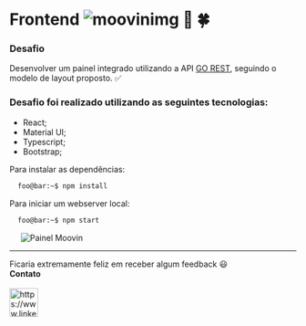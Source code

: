 # Frontend ![moovinimg](https://user-images.githubusercontent.com/21336683/141699297-a394ca32-475f-4677-8a62-32732e443881.png) :rocket: :four_leaf_clover:

### Desafio

Desenvolver um painel integrado utilizando a API [GO REST](https://gorest.co.in/), seguindo o modelo de layout proposto. :white_check_mark:

### Desafio foi realizado utilizando as seguintes tecnologias:

* React;
* Material UI;
* Typescript;
* Bootstrap;



Para instalar as dependências:
```zsh
  foo@bar:~$ npm install
```
Para iniciar um webserver local:
```zsh
  foo@bar:~$ npm start
```

<img src="https://user-images.githubusercontent.com/21336683/141710312-4aba1b41-84f5-454e-9178-7c557b1b0fcf.gif" alt="Painel Moovin" hspace="20"/>
<br/>
<hr/>

Ficaria extremamente feliz em receber algum feedback :smiley: <br>
**Contato**
<br>
<br>
<a href="https://www.linkedin.com/in/johnlennondeoliveira/" target="blank"><img align="center" src="https://cdn.jsdelivr.net/npm/simple-icons@3.0.1/icons/linkedin.svg" alt="https://www.linkedin.com/in/johnlennondeoliveira/" height="50" width="50" /></a>


